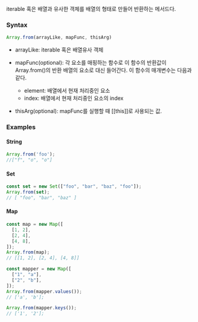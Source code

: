 iterable 혹은 배열과 유사한 객체를 배열의 형태로 만들어 반환하는 메서드다.

### Syntax

```js
Array.from(arrayLike, mapFunc, thisArg)
```
- arrayLike: iterable 혹은 배열유사 객체

- mapFunc(optional):  각 요소를 매핑하는 함수로  이 함수의 반환값이 Array.from()의 반환 배열의 요소로 대신 들어간다. 이 함수의 매개변수는 다음과 같다.
  - element: 배열에서 현재 처리중인 요소
  - index: 배열에서 현재 처리중인 요소의 index 

- thisArg(optional): mapFunc를 실행할 때 [[this]]로 사용되는 값.

### Examples
#### String
```js
Array.from('foo');
//["f", "o", "o"]
```

#### Set
```js
const set = new Set(["foo", "bar", "baz", "foo"]);
Array.from(set);
// [ "foo", "bar", "baz" ]
```

#### Map
```js
const map = new Map([
  [1, 2],
  [2, 4],
  [4, 8],
]);
Array.from(map);
// [[1, 2], [2, 4], [4, 8]]

const mapper = new Map([
  ["1", "a"],
  ["2", "b"],
]);
Array.from(mapper.values());
// ['a', 'b'];

Array.from(mapper.keys());
// ['1', '2'];
```

